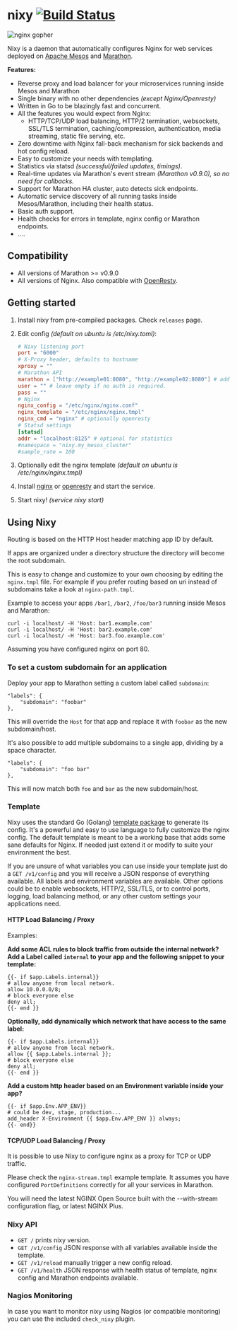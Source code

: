 # nixy [![Build Status](https://travis-ci.org/martensson/nixy.svg?branch=master)](https://travis-ci.org/martensson/nixy)
![nginx
gopher](https://raw.githubusercontent.com/martensson/nixy/master/nixy-gopher.png)

Nixy is a daemon that automatically configures Nginx for web services deployed on [Apache Mesos](http://mesos.apache.org) and [Marathon](https://mesosphere.github.io/marathon/).

**Features:**

* Reverse proxy and load balancer for your microservices running inside Mesos and Marathon
* Single binary with no other dependencies *(except Nginx/Openresty)*
* Written in Go to be blazingly fast and concurrent.
* All the features you would expect from Nginx:
    * HTTP/TCP/UDP load balancing, HTTP/2 termination, websockets, SSL/TLS termination, caching/compression, authentication, media streaming, static file serving, etc.
* Zero downtime with Nginx fall-back mechanism for sick backends and hot config reload.
* Easy to customize your needs with templating.
* Statistics via statsd *(successful/failed updates, timings)*.
* Real-time updates via Marathon's event stream *(Marathon v0.9.0), so no need for callbacks.*
* Support for Marathon HA cluster, auto detects sick endpoints.
* Automatic service discovery of all running tasks inside Mesos/Marathon, including their health status.
* Basic auth support.
* Health checks for errors in template, nginx config or Marathon endpoints.
* ....

## Compatibility

- All versions of Marathon >= v0.9.0
- All versions of Nginx. Also compatible with [OpenResty](http://openresty.org/en/).

## Getting started

1. Install nixy from pre-compiled packages. Check `releases` page.
2. Edit config *(default on ubuntu is /etc/nixy.toml)*:

    ``` toml
    # Nixy listening port
    port = "6000"
    # X-Proxy header, defaults to hostname
    xproxy = ""
    # Marathon API
    marathon = ["http://example01:8080", "http://example02:8080"] # add all HA cluster nodes in priority order.
    user = "" # leave empty if no auth is required.
    pass = ""
    # Nginx
    nginx_config = "/etc/nginx/nginx.conf"
    nginx_template = "/etc/nginx/nginx.tmpl"
    nginx_cmd = "nginx" # optionally openresty
    # Statsd settings
    [statsd]
    addr = "localhost:8125" # optional for statistics
    #namespace = "nixy.my_mesos_cluster"
    #sample_rate = 100
    ```

3. Optionally edit the nginx template *(default on ubuntu is /etc/nginx/nginx.tmpl)*
4. Install [nginx](http://nginx.org/en/download.html) or [openresty](https://openresty.org/) and start the service.
5. Start nixy! *(service nixy start)*

## Using Nixy

Routing is based on the HTTP Host header matching app ID by default. 

If apps are organized under a directory structure the directory will become the root subdomain.

This is easy to change and customize to your own choosing by editing the
`nginx.tmpl` file. For example if you prefer routing based on uri instead of subdomains take a look at `nginx-path.tmpl`.

Example to access your apps `/bar1`, `/bar2`, `/foo/bar3` running inside Mesos and Marathon:

    curl -i localhost/ -H 'Host: bar1.example.com'
    curl -i localhost/ -H 'Host: bar2.example.com'
    curl -i localhost/ -H 'Host: bar3.foo.example.com'

Assuming you have configured nginx on port 80.

### To set a custom subdomain for an application

Deploy your app to Marathon setting a custom label called `subdomain`:

    "labels": {
        "subdomain": "foobar"
    },

This will override the `Host` for that app and replace it with `foobar` as the new subdomain/host.

It's also possible to add multiple subdomains to a single app, dividing by a space character.

    "labels": {
        "subdomain": "foo bar"
    },

This will now match both `foo` and `bar` as the new subdomain/host.

### Template

Nixy uses the standard Go (Golang) [template package](https://golang.org/pkg/text/template/) to generate its config. It's a powerful and easy to use language to fully customize the nginx config. The default template is meant to be a working base that adds some sane defaults for Nginx. If needed just extend it or modify to suite your environment the best.

If you are unsure of what variables you can use inside your template just do a `GET /v1/config` and you will receive a JSON response of everything available. All labels and environment variables are available. Other options could be to enable websockets, HTTP/2, SSL/TLS, or to control ports, logging, load balancing method, or any other custom settings your applications need.

#### HTTP Load Balancing / Proxy

Examples:

**Add some ACL rules to block traffic from outside the internal network? Add a Label called `internal` to your app and the following snippet to your template:**
```
{{- if $app.Labels.internal}}
# allow anyone from local network.
allow 10.0.0.0/8;
# block everyone else
deny all;
{{- end }}
```

**Optionally, add dynamically which network that have access to the same label:**
```
{{- if $app.Labels.internal}}
# allow anyone from local network.
allow {{ $app.Labels.internal }};
# block everyone else
deny all;
{{- end }}
```

**Add a custom http header based on an Environment variable inside your app?**
```
{{- if $app.Env.APP_ENV}}
# could be dev, stage, production...
add_header X-Environment {{ $app.Env.APP_ENV }} always;
{{- end}}
```

#### TCP/UDP Load Balancing / Proxy

It is possible to use Nixy to configure nginx as a proxy for TCP or UDP traffic.

Please check the `nginx-stream.tmpl` example template. It assumes you have configured `PortDefinitions` correctly for all your services in Marathon.

You will need the latest NGINX Open Source built with the --with-stream configuration flag, or latest NGINX Plus.

### Nixy API

- `GET /` prints nixy version.
- `GET /v1/config` JSON response with all variables available inside the template.
- `GET /v1/reload` manually trigger a new config reload.
- `GET /v1/health` JSON response with health status of template, nginx config and Marathon endpoints available.

### Nagios Monitoring

In case you want to monitor nixy using Nagios (or compatible monitoring) you can use the included `check_nixy` plugin.
